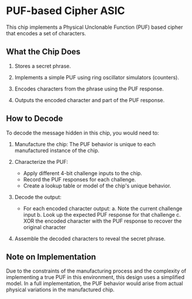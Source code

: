 # PUF-based Cipher ASIC

This chip implements a Physical Unclonable Function (PUF) based cipher that encodes a set of characters.

## What the Chip Does

1. Stores a secret phrase.

2. Implements a simple PUF using ring oscillator simulators (counters).

3. Encodes characters from the phrase using the PUF response.

4. Outputs the encoded character and part of the PUF response.

## How to Decode

To decode the message hidden in this chip, you would need to:

1. Manufacture the chip: The PUF behavior is unique to each manufactured instance of the chip.

2. Characterize the PUF:
   - Apply different 4-bit challenge inputs to the chip.
   - Record the PUF responses for each challenge.
   - Create a lookup table or model of the chip's unique behavior.

3. Decode the output:
   - For each encoded character output:
     a. Note the current challenge input
     b. Look up the expected PUF response for that challenge
     c. XOR the encoded character with the PUF response to recover the original character

4. Assemble the decoded characters to reveal the secret phrase.

## Note on Implementation

Due to the constraints of the manufacturing process and the complexity of implementing a true PUF in this environment, this design uses a simplified model. In a full implementation, the PUF behavior would arise from actual physical variations in the manufactured chip.
